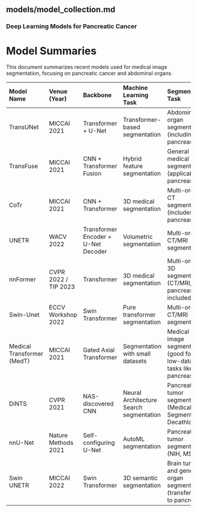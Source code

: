 

## models/model_collection.md

###  Deep Learning Models for Pancreatic Cancer

# Model Summaries

This document summarizes recent models used for medical image segmentation, focusing on pancreatic cancer and abdominal organs.

| Model Name | Venue (Year) | Backbone | Machine Learning Task | Segmentation Task | Device |
|:-----------|:-------------|:---------|:----------------------|:------------------|:-------|
| TransUNet | MICCAI 2021 | Transformer + U-Net | Transformer-based segmentation | Abdominal organ segmentation (including pancreas) | Tesla V100 |
| TransFuse | MICCAI 2021 | CNN + Transformer Fusion | Hybrid feature segmentation | General medical segmentation (applicable to pancreas) | RTX 3090 |
| CoTr | MICCAI 2021 | CNN + Transformer | 3D medical segmentation | Multi-organ CT segmentation (includes pancreas) | Tesla V100 |
| UNETR | WACV 2022 | Transformer Encoder + U-Net Decoder | Volumetric segmentation | Multi-organ CT/MRI segmentation | Tesla V100 |
| nnFormer | CVPR 2022 / TIP 2023 | Transformer | 3D medical segmentation | Multi-organ 3D segmentation (CT/MRI, pancreas included) | RTX 3090 |
| Swin-Unet | ECCV Workshop 2022 | Swin Transformer | Pure transformer segmentation | Multi-organ CT/MRI segmentation | A100 GPU |
| Medical Transformer (MedT) | MICCAI 2021 | Gated Axial Transformer | Segmentation with small datasets | Medical image segmentation (good for low-data tasks like pancreas) | GTX 1080Ti |
| DiNTS | CVPR 2021 | NAS-discovered CNN | Neural Architecture Search segmentation | Pancreatic tumor segmentation (Medical Segmentation Decathlon) | RTX 3090 |
| nnU-Net | Nature Methods 2021 | Self-configuring U-Net | AutoML segmentation | Pancreatic tumor segmentation (NIH, MSD) | V100 |
| Swin UNETR | MICCAI 2022 | Swin Transformer | 3D semantic segmentation | Brain tumor and general organ segmentation (transferable to pancreas) | A100 GPU |

